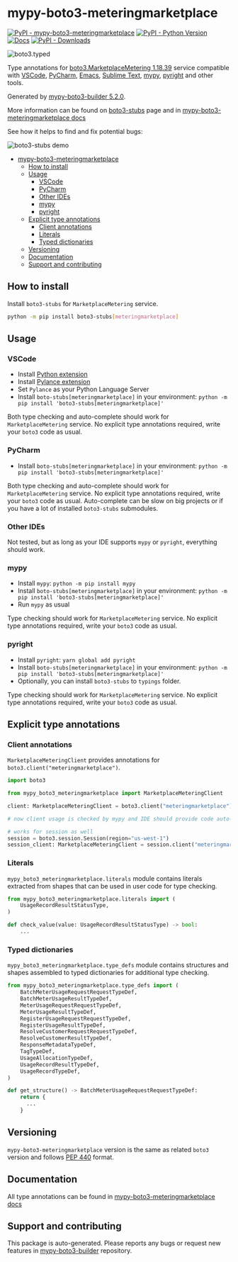 <a id="mypy-boto3-meteringmarketplace"></a>

# mypy-boto3-meteringmarketplace

[![PyPI - mypy-boto3-meteringmarketplace](https://img.shields.io/pypi/v/mypy-boto3-meteringmarketplace.svg?color=blue)](https://pypi.org/project/mypy-boto3-meteringmarketplace)
[![PyPI - Python Version](https://img.shields.io/pypi/pyversions/mypy-boto3-meteringmarketplace.svg?color=blue)](https://pypi.org/project/mypy-boto3-meteringmarketplace)
[![Docs](https://img.shields.io/readthedocs/mypy-boto3-builder.svg?color=blue)](https://mypy-boto3-builder.readthedocs.io/)
[![PyPI - Downloads](https://img.shields.io/pypi/dw/mypy-boto3-meteringmarketplace?color=blue)](https://pypistats.org/packages/mypy-boto3-meteringmarketplace)

![boto3.typed](https://github.com/vemel/mypy_boto3_builder/raw/master/logo.png)

Type annotations for
[boto3.MarketplaceMetering 1.18.39](https://boto3.amazonaws.com/v1/documentation/api/1.18.39/reference/services/meteringmarketplace.html#MarketplaceMetering)
service compatible with [VSCode](https://code.visualstudio.com/),
[PyCharm](https://www.jetbrains.com/pycharm/),
[Emacs](https://www.gnu.org/software/emacs/),
[Sublime Text](https://www.sublimetext.com/),
[mypy](https://github.com/python/mypy),
[pyright](https://github.com/microsoft/pyright) and other tools.

Generated by
[mypy-boto3-builder 5.2.0](https://github.com/vemel/mypy_boto3_builder).

More information can be found on
[boto3-stubs](https://pypi.org/project/boto3-stubs/) page and in
[mypy-boto3-meteringmarketplace docs](https://vemel.github.io/boto3_stubs_docs/mypy_boto3_meteringmarketplace/)

See how it helps to find and fix potential bugs:

![boto3-stubs demo](https://github.com/vemel/mypy_boto3_builder/raw/master/demo.gif)

- [mypy-boto3-meteringmarketplace](#mypy-boto3-meteringmarketplace)
  - [How to install](#how-to-install)
  - [Usage](#usage)
    - [VSCode](#vscode)
    - [PyCharm](#pycharm)
    - [Other IDEs](#other-ides)
    - [mypy](#mypy)
    - [pyright](#pyright)
  - [Explicit type annotations](#explicit-type-annotations)
    - [Client annotations](#client-annotations)
    - [Literals](#literals)
    - [Typed dictionaries](#typed-dictionaries)
  - [Versioning](#versioning)
  - [Documentation](#documentation)
  - [Support and contributing](#support-and-contributing)

<a id="how-to-install"></a>

## How to install

Install `boto3-stubs` for `MarketplaceMetering` service.

```bash
python -m pip install boto3-stubs[meteringmarketplace]
```

<a id="usage"></a>

## Usage

<a id="vscode"></a>

### VSCode

- Install
  [Python extension](https://marketplace.visualstudio.com/items?itemName=ms-python.python)
- Install
  [Pylance extension](https://marketplace.visualstudio.com/items?itemName=ms-python.vscode-pylance)
- Set `Pylance` as your Python Language Server
- Install `boto-stubs[meteringmarketplace]` in your environment:
  `python -m pip install 'boto3-stubs[meteringmarketplace]'`

Both type checking and auto-complete should work for `MarketplaceMetering`
service. No explicit type annotations required, write your `boto3` code as
usual.

<a id="pycharm"></a>

### PyCharm

- Install `boto-stubs[meteringmarketplace]` in your environment:
  `python -m pip install 'boto3-stubs[meteringmarketplace]'`

Both type checking and auto-complete should work for `MarketplaceMetering`
service. No explicit type annotations required, write your `boto3` code as
usual. Auto-complete can be slow on big projects or if you have a lot of
installed `boto3-stubs` submodules.

<a id="other-ides"></a>

### Other IDEs

Not tested, but as long as your IDE supports `mypy` or `pyright`, everything
should work.

<a id="mypy"></a>

### mypy

- Install `mypy`: `python -m pip install mypy`
- Install `boto-stubs[meteringmarketplace]` in your environment:
  `python -m pip install 'boto3-stubs[meteringmarketplace]'`
- Run `mypy` as usual

Type checking should work for `MarketplaceMetering` service. No explicit type
annotations required, write your `boto3` code as usual.

<a id="pyright"></a>

### pyright

- Install `pyright`: `yarn global add pyright`
- Install `boto-stubs[meteringmarketplace]` in your environment:
  `python -m pip install 'boto3-stubs[meteringmarketplace]'`
- Optionally, you can install `boto3-stubs` to `typings` folder.

Type checking should work for `MarketplaceMetering` service. No explicit type
annotations required, write your `boto3` code as usual.

<a id="explicit-type-annotations"></a>

## Explicit type annotations

<a id="client-annotations"></a>

### Client annotations

`MarketplaceMeteringClient` provides annotations for
`boto3.client("meteringmarketplace")`.

```python
import boto3

from mypy_boto3_meteringmarketplace import MarketplaceMeteringClient

client: MarketplaceMeteringClient = boto3.client("meteringmarketplace")

# now client usage is checked by mypy and IDE should provide code auto-complete

# works for session as well
session = boto3.session.Session(region="us-west-1")
session_client: MarketplaceMeteringClient = session.client("meteringmarketplace")
```

<a id="literals"></a>

### Literals

`mypy_boto3_meteringmarketplace.literals` module contains literals extracted
from shapes that can be used in user code for type checking.

```python
from mypy_boto3_meteringmarketplace.literals import (
    UsageRecordResultStatusType,
)

def check_value(value: UsageRecordResultStatusType) -> bool:
    ...
```

<a id="typed-dictionaries"></a>

### Typed dictionaries

`mypy_boto3_meteringmarketplace.type_defs` module contains structures and
shapes assembled to typed dictionaries for additional type checking.

```python
from mypy_boto3_meteringmarketplace.type_defs import (
    BatchMeterUsageRequestRequestTypeDef,
    BatchMeterUsageResultTypeDef,
    MeterUsageRequestRequestTypeDef,
    MeterUsageResultTypeDef,
    RegisterUsageRequestRequestTypeDef,
    RegisterUsageResultTypeDef,
    ResolveCustomerRequestRequestTypeDef,
    ResolveCustomerResultTypeDef,
    ResponseMetadataTypeDef,
    TagTypeDef,
    UsageAllocationTypeDef,
    UsageRecordResultTypeDef,
    UsageRecordTypeDef,
)

def get_structure() -> BatchMeterUsageRequestRequestTypeDef:
    return {
      ...
    }
```

<a id="versioning"></a>

## Versioning

`mypy-boto3-meteringmarketplace` version is the same as related `boto3` version
and follows [PEP 440](https://www.python.org/dev/peps/pep-0440/) format.

<a id="documentation"></a>

## Documentation

All type annotations can be found in
[mypy-boto3-meteringmarketplace docs](https://vemel.github.io/boto3_stubs_docs/mypy_boto3_meteringmarketplace/)

<a id="support-and-contributing"></a>

## Support and contributing

This package is auto-generated. Please reports any bugs or request new features
in [mypy-boto3-builder](https://github.com/vemel/mypy_boto3_builder/issues/)
repository.
